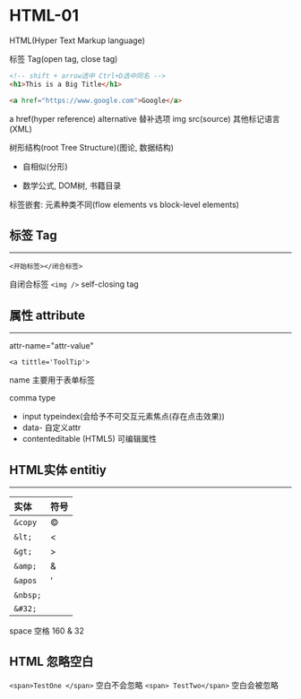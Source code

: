 # HTML-01

HTML(Hyper Text Markup language)

标签 Tag(open tag, close tag)

```html
<!-- shift + arrow选中 Ctrl+D选中同名 -->
<h1>This is a Big Title</h1>

<a href="https://www.google.com">Google</a>
```

a href(hyper reference) alternative 替补选项
img src(source)
其他标记语言(XML)

树形结构(root Tree Structure)(图论, 数据结构)

* 自相似(分形)

* 数学公式, DOM树, 书籍目录

标签嵌套: 元素种类不同(flow elements vs block-level elements)

## 标签 Tag

---

`<开始标签></闭合标签>`

自闭合标签 `<img />` self-closing tag

## 属性 attribute

---

attr-name="attr-value"

`<a tittle='ToolTip'>`

name 主要用于表单标签

comma type

* input typeindex(会给予不可交互元素焦点(存在点击效果))
* data- 自定义attr
* contenteditable (HTML5) 可编辑属性

## HTML实体 entitiy

---

实体|符号
:--|--
`&copy`|&copy;
`&lt;`|&lt;
`&gt;`|&gt;
`&amp;`|&amp;
`&apos`|&apos;
`&nbsp;`|&nbsp;
`&#32;`|&#32;

space 空格 160 & 32 &nbsp; &#160; &#32;

## HTML 忽略空白

`<span>TestOne </span>` 空白不会忽略
`<span> TestTwo</span>` 空白会被忽略